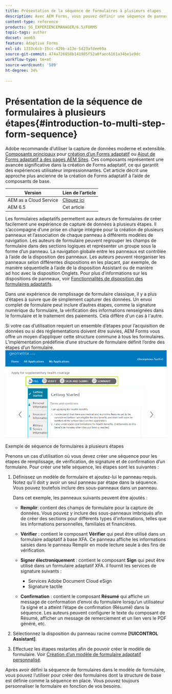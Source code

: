 ```yaml
---
title: Présentation de la séquence de formulaires à plusieurs étapes
description: Avec AEM Forms, vous pouvez définir une séquence de panneaux de formulaires dans lesquels vous souhaitez que les utilisateurs naviguent et remplissent un formulaire adaptatif.
content-type: reference
products: SG_EXPERIENCEMANAGER/6.5/FORMS
topic-tags: author
docset: aem65
feature: Adaptive Forms
exl-id: 1333c6cb-15cc-429b-a13e-5d23afdee69a
source-git-commit: 474a726058b141985f52a0faec6161a34be1e9dc
workflow-type: tm+mt
source-wordcount: '589'
ht-degree: 34%

---
```


# Présentation de la séquence de formulaires à plusieurs étapes{#introduction-to-multi-step-form-sequence}

<span class="preview"> Adobe recommande d’utiliser la capture de données moderne et extensible. [Composants principaux](https://experienceleague.adobe.com/docs/experience-manager-core-components/using/adaptive-forms/introduction.html?lang=fr) pour [création d’un Forms adaptatif](/help/forms/using/create-an-adaptive-form-core-components.md) ou [Ajout de Forms adaptatif à des pages AEM Sites](/help/forms/using/create-or-add-an-adaptive-form-to-aem-sites-page.md). Ces composants représentent une avancée significative dans la création de Forms adaptatif, ce qui garantit des expériences utilisateur impressionnantes. Cet article décrit une approche plus ancienne de la création de Forms adaptatif à l’aide de composants de base. </span>

| Version | Lien de l’article |
| -------- | ---------------------------- |
| AEM as a Cloud Service | [Cliquez ici](https://experienceleague.adobe.com/docs/experience-manager-cloud-service/content/forms/adaptive-forms-authoring/authoring-adaptive-forms-foundation-components/configure-layout-of-an-adaptive-form/introduction-form-sequence.html) |
| AEM 6.5 | Cet article |


Les formulaires adaptatifs permettent aux auteurs de formulaires de créer facilement une expérience de capture de données à plusieurs étapes. Il s’accompagne d’une prise en charge intégrée pour la création de plusieurs panneaux et l’association de chaque panneau à différents modèles de navigation. Les auteurs de formulaire peuvent regrouper les champs de formulaire dans des sections logiques et représenter un groupe sous la forme d’un panneau. La navigation globale entre les panneaux est contrôlée à l’aide de la disposition des panneaux. Les auteurs peuvent réorganiser les panneaux selon différentes dispositions en les plaçant, par exemple, de manière séquentielle à l’aide de la disposition Assistant ou de manière ad hoc avec la disposition Onglets. Pour plus d’informations sur les dispositions de panneaux, voir [Fonctionnalités de disposition des formulaires adaptatifs](../../forms/using/layout-capabilities-adaptive-forms.md).

Dans une expérience de remplissage de formulaire classique, il y a plus d’étapes à suivre que de simplement capturer des données. Un envoi complet de formulaire peut inclure d’autres étapes, comme la signature numérique du formulaire, la vérification des informations renseignées dans le formulaire et le traitement des paiements. Cela diffère d&#39;un cas à l&#39;autre.

Si votre cas d’utilisation requiert un ensemble d’étapes pour l’acquisition de données ou si des réglementations doivent être suivies, AEM Forms vous offre un moyen d’appliquer cette structure commune à tous les formulaires. L’implémentation prédéfinie d’une structure de formulaire définit l’ordre des étapes d’un formulaire. ![Exemple de séquence de formulaires à plusieurs étapes](assets/formpipeline.png)

Exemple de séquence de formulaires à plusieurs étapes

Prenons un cas d’utilisation où vous devez créer une séquence pour les étapes de remplissage, de vérification, de signature et de confirmation d’un formulaire. Pour créer une telle séquence, les étapes sont les suivantes :

1. Définissez un modèle de formulaire et ajoutez-lui le panneau requis. Notez qu’il doit y avoir un seul panneau par étape dans la séquence. Vous pouvez toutefois inclure des sous-panneaux dans un panneau.

   Dans cet exemple, les panneaux suivants peuvent être ajoutés :

   * **Remplir**: contient des champs de formulaire pour la capture de données. Vous pouvez y inclure des sous-panneaux imbriqués afin de créer des sections pour différents types d’informations, telles que les informations personnelles, familiales et financières.

   * **Vérifier** : contient le composant **Vérifier** qui peut être utilisé dans un formulaire adaptatif à base XFA. Ce panneau affiche les informations saisies dans le panneau Remplir en mode lecture seule à des fins de vérification.

   * **Signer électroniquement** : contient le composant **Sign** qui peut être utilisé dans un formulaire adaptatif XFA. il fournit les services de signature suivants :

      * Services Adobe Document Cloud eSign
      * Signature tactile

   * **Confirmation** : contient le composant **Résumé** qui affiche un message de conformation d’envoi du formulaire lorsqu’un utilisateur l’a signé et a atteint l’étape de confirmation (Résumé) dans la séquence. Les auteurs peuvent configurer le texte du composant de Résumé, afficher un message de remerciement et un lien vers le PDF généré, etc.

1. Sélectionnez la disposition du panneau racine comme **[!UICONTROL Assistant]**.
1. Effectuez les étapes restantes afin de pouvoir créer le modèle de formulaire. Voir [Création d’un modèle de formulaire adaptatif personnalisé](../../forms/using/custom-adaptive-forms-templates.md).

Après avoir défini la séquence de formulaires dans le modèle de formulaire, vous pouvez l’utiliser pour créer des formulaires dont la structure de base est définie comme la séquence en place. Vous pouvez toujours personnaliser le formulaire en fonction de vos besoins.
